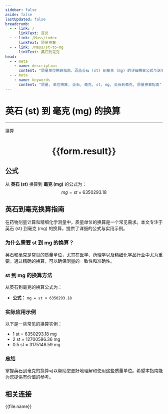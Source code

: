 ```yaml
---
sidebar: false
aside: false
lastUpdated: false
breadcrumb:
  - - link: /
      linkText: 首页
  - - link: /Mass/index
      linkText: 质量换算
  - - link: /Mass/st-to-mg
      linkText: 英石到毫克
head:
  - - meta
    - name: description
      content: "质量单位换算指南，涵盖英石 (st) 到毫克 (mg) 的详细换算公式与说明。"
  - - meta
    - name: keywords
      content: "质量, 单位换算, 英石, 毫克, st, mg, 英石到毫克, 质量换算指南"
---
```

# 英石 (st) 到 毫克 (mg) 的换算
---
<script setup>
import { onMounted, reactive, inject, ref } from 'vue'
import { NButton, NForm, NFormItem, NInput, NInputNumber, NSelect, NCard, useMessage,NGrid ,NGi } from 'naive-ui'
import { defineClientComponent } from 'vitepress'
import { Mass } from '../../files';

const convert = inject('convert')

const form = reactive({
  number: null,
  result: '',
})

const convertHandler = () => {
  if (form.number !== null && !isNaN(form.number)) {
    const convertedValue = parseFloat(form.number) * 6350293.18
    form.result = `${form.number}st = ${convertedValue.toFixed(2)}mg`
  } else {
    form.result = '请输入有效的数值。'
  }
}
</script>

<n-form size="large" :model="form">
  <n-form-item label="英石 (st)">
    <n-input-number v-model:value="form.number" placeholder="输入英石" style="width: 100%" />
  </n-form-item>
  <n-form-item>
    <n-button type="info" @click="convertHandler" block>换算</n-button>
  </n-form-item>
</n-form>

<n-card  embedded :bordered="false" hoverable>
  <div  style="text-align:center">
    <h1>{{form.result}}</h1>
  </div>
</n-card>

## 公式

从 **英石 (st)** 换算到 **毫克 (mg)** 的公式为：
$$ mg = st \times 6350293.18 $$

## 英石到毫克换算指南

在药物剂量计算和精细化学测量中，质量单位的换算是一个常见需求。本文专注于英石 (st) 到毫克 (mg) 的换算，提供了详细的公式与实用示例。

### 为什么需要 st 到 mg 的换算？

英石和毫克是常见的质量单位，尤其在医学、药理学以及精细化学品行业中尤为重要。通过精确的换算，可以确保测量的一致性和准确性。

### st 到 mg 的换算方法

从英石到毫克的换算公式为：

- **公式：** `mg = st × 6350293.18`

### 实际应用示例

以下是一些常见的换算实例：

- 1 st = 6350293.18 mg
- 2 st = 12700586.36 mg
- 0.5 st = 3175146.59 mg

### 总结

掌握英石到毫克的换算可以帮助您更好地理解和使用这些质量单位。希望本指南能为您提供有价值的参考。

## 相关连接
<n-grid x-gap="12" :cols="2">
  <n-gi v-for="(file, index) in Mass" :key="index">
    <n-button
      text
      tag="a"
      :href="file.path"
      type="info"
    >
      {{file.name}}
    </n-button>
  </n-gi>
</n-grid>